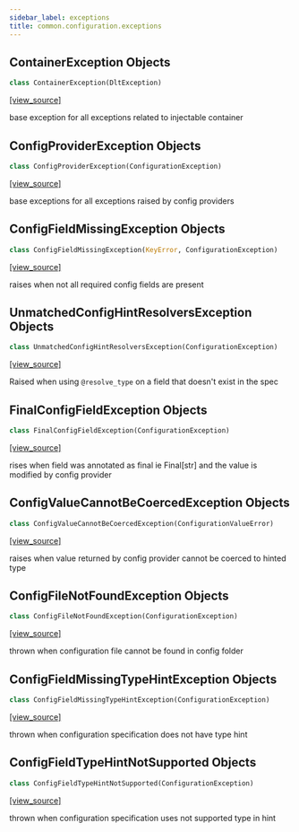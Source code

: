 ```yaml
---
sidebar_label: exceptions
title: common.configuration.exceptions
---
```


## ContainerException Objects

```python
class ContainerException(DltException)
```

[[view_source]](https://github.com/dlt-hub/dlt/blob/f0690715274590fc4cacf1165e3661aaa7af1c15/dlt/common/configuration/exceptions.py#L23)

base exception for all exceptions related to injectable container

## ConfigProviderException Objects

```python
class ConfigProviderException(ConfigurationException)
```

[[view_source]](https://github.com/dlt-hub/dlt/blob/f0690715274590fc4cacf1165e3661aaa7af1c15/dlt/common/configuration/exceptions.py#L29)

base exceptions for all exceptions raised by config providers

## ConfigFieldMissingException Objects

```python
class ConfigFieldMissingException(KeyError, ConfigurationException)
```

[[view_source]](https://github.com/dlt-hub/dlt/blob/f0690715274590fc4cacf1165e3661aaa7af1c15/dlt/common/configuration/exceptions.py#L43)

raises when not all required config fields are present

## UnmatchedConfigHintResolversException Objects

```python
class UnmatchedConfigHintResolversException(ConfigurationException)
```

[[view_source]](https://github.com/dlt-hub/dlt/blob/f0690715274590fc4cacf1165e3661aaa7af1c15/dlt/common/configuration/exceptions.py#L93)

Raised when using `@resolve_type` on a field that doesn't exist in the spec

## FinalConfigFieldException Objects

```python
class FinalConfigFieldException(ConfigurationException)
```

[[view_source]](https://github.com/dlt-hub/dlt/blob/f0690715274590fc4cacf1165e3661aaa7af1c15/dlt/common/configuration/exceptions.py#L110)

rises when field was annotated as final ie Final[str] and the value is modified by config provider

## ConfigValueCannotBeCoercedException Objects

```python
class ConfigValueCannotBeCoercedException(ConfigurationValueError)
```

[[view_source]](https://github.com/dlt-hub/dlt/blob/f0690715274590fc4cacf1165e3661aaa7af1c15/dlt/common/configuration/exceptions.py#L119)

raises when value returned by config provider cannot be coerced to hinted type

## ConfigFileNotFoundException Objects

```python
class ConfigFileNotFoundException(ConfigurationException)
```

[[view_source]](https://github.com/dlt-hub/dlt/blob/f0690715274590fc4cacf1165e3661aaa7af1c15/dlt/common/configuration/exceptions.py#L141)

thrown when configuration file cannot be found in config folder

## ConfigFieldMissingTypeHintException Objects

```python
class ConfigFieldMissingTypeHintException(ConfigurationException)
```

[[view_source]](https://github.com/dlt-hub/dlt/blob/f0690715274590fc4cacf1165e3661aaa7af1c15/dlt/common/configuration/exceptions.py#L148)

thrown when configuration specification does not have type hint

## ConfigFieldTypeHintNotSupported Objects

```python
class ConfigFieldTypeHintNotSupported(ConfigurationException)
```

[[view_source]](https://github.com/dlt-hub/dlt/blob/f0690715274590fc4cacf1165e3661aaa7af1c15/dlt/common/configuration/exceptions.py#L159)

thrown when configuration specification uses not supported type in hint

